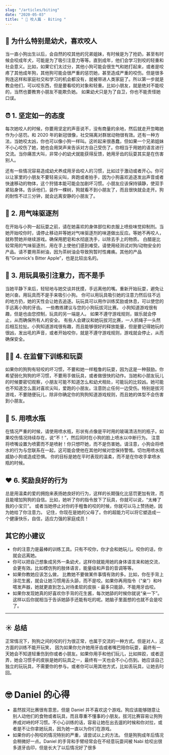 ```yaml
---
slug: "/articles/biting"
date: "2020-05-03"
title: " 🥪 咬人篇 - Biting "
---
```


<!-- 额外的网站信息：https://www.wikihow.com/Train-a-Puppy-Not-to-Bite -->
<!-- 内容取自WikiHow -->

## 🦴 为什么特别是幼犬，喜欢咬人

当一直小狗出生以后，会自然的咬其他的兄弟姐妹，有时候是为了抢奶，甚至有时候会咬成年犬，可能是为了吸引注意力等等。直到成年，他们会学习到咬的轻重和社会意义。比如，如果它们太过分，其他小狗可能会很生气和她打起来，或者是咬疼了其他成年狗，其他狗可能会很严重的惩罚她，甚至造成严重的咬伤。但是很多狗连这样和家庭社交和学习的机会都没有，就被带进人类家庭了。所以第一步就是教会他们，可以咬东西，但是要看咬的对象和轻重。比如小朋友，就是绝对不能咬的，当然也要教育小朋友不能欺负她。 如果幼犬只是为了自卫，你也不能责怪她口误。

## ⏰ 1. 坚定如一的态度

每次她咬人的时候，你要用坚定的声音说不，没有商量的余地，然后就走开忽略她作为小惩罚。和 2020 年的新冠很像，社交隔离对群居动物很有效。还有一种方法，当她咬太凶，你也可以像小狗一样叫。这听起来很愚蠢，但如果一个兄弟姐妹不小心咬伤了她，她也会用哭声来告诉对方自己受伤了。你相当于用她的语言进行交流。当你痛苦大叫，非常小的幼犬就能获得反馈，她用牙齿的玩耍其实是在伤害别人。

还有一些情况容易造成幼犬养成用牙齿咬人的习惯，比如过于激动或者开心。你可以让家里的小朋友不要轻易尖叫，奔跑或者拍手，因为小狗喜欢追逐发出声音或者快速移动的物体，这个狩猎本能可能会加剧坏习惯。小朋友应该保持镇静，使双手紧贴身体。告诉他们，装作一棵树，狗就看不到小朋友了，而且很快就会走开。狗的耐性不过三分钟，就会远离安静的小朋友了。

## 🌼 2. 用气味驱逐剂

在开始与小狗一起玩耍之前，请在她喜欢的身体部位和衣服上喷些味觉抑制剂。当她开始咬你时，请停止移动并等她对气味驱逐剂的味道做出反应。等她不再咬人，就称赞她并继续游戏。确保用肥皂和水彻底洗手，以除去手上的物质。
白醋是比较常用的气味驱逐剂，用在手上使他们感到难受。请使用经测试对狗/动物安全的产品。请不要用茶树油，因为茶树油会导致狗暂时性瘫痪。其他的产品有“Grannick's Bitter Apple”，也是比较出名的。

## 🧸 3. 用玩具吸引注意力，而不是手

当她平静下来后，轻轻地与她交谈并抚摸，手远离他的嘴。重新开始玩耍，避免让她兴奋。用玩具而不是手来吸引小狗。 你可以用玩具吸引她的注意力然后往不远的地方扔，她的天性会让她去追逐。玩玩具可以用作训练奖励或休息，可以使您的手远离小狗的牙齿。
一些教练建议与您的小狗玩拔河比赛。 小狗知道游戏很有趣，但是也由您控制，玩具的另一端是人。 如果不遵守游戏规则，娱乐就会停止，从而确保所有人的安全。
有些人会建议和她玩拔河比赛，一人抓绳子一头然后相互拉扯。小狗知道游戏很有趣，而且能够很好的释放能量，但是要记得她玩的很凶，发出吼的声音，或者开始咬你，就是不遵守游戏规则，游戏就会停止，从而确保安全。

## 🤾‍♀️ 4. 在监督下训练和玩耍

如果你的狗狗有轻咬的坏习惯，不要和她一样粗鲁的玩耍，因为这是一种鼓励。你希望弱化狗狗的坏习惯，不要用手做玩具，或者做很快的动作。当她和小朋友玩儿的时候要密切观察，小朋友可能不知道怎么和幼犬相处，可能玩的比较凶。她可能也不知道怎么面对喜欢尖叫，爱跑的小朋友。注意防止任何一边受伤。特别是拔河游戏，不要随便玩儿，除非你确定你的狗狗知道游戏规则，而且她的体型不会伤害到小朋友。

## 🔫 5. 用喷水瓶

在情况严重的时候，请使用喷水瓶，形状有点像是平时用的玻璃清洁剂的瓶子。如果咬伤情况持续存在，说“不！”，然后同时在小狗的脸上喷水以中断行为。 注意将喷嘴设置为喷雾而不是喷射！你只想吓她，而不是伤害她。请注意，小狗会将喷水的行为与您联系在一起，这可能会使他在其他时候对您保持警惕。切勿用喷水瓶威胁小狗或造成恐惧。 你的目标是她在平时表现的温柔，而不是在你收手拿喷水瓶的时候。

## ❤️ 6. 奖励良好的行为

总是用温柔的爱的拥抱来表扬她良好的行为，这样的长期强化比惩罚更加有效，而且能增加狗狗的自信。比如，她听了你的指令放下了玩具，你就可以说，“太棒了我的小宝贝”。 或者当她停止对你的手粗鲁的咬的时候，你就可以马上赞扬她，因为她给了你注意力。
记住，你现在是她的父母了。你的超能力可以将它塑造成一个健康快乐，自信，适应力强的家庭成员！

## 其它的小建议

- 你的注意力是最棒的训练工具。只有不咬你，你才会和她玩儿。咬你的话，你就会远离她。
- 你可以把自己想象成另外一条幼犬，这样你就能用她的身体语言来和她交流，会更有效。比如模仿狗的肢体语言，能量级和声音的音调等等。
- 如果你教她应该怎么做， 比教她不要做某件事情有效的多。比如，你在手背上涂花生酱，就会让她习惯用舌头舔，而不是咬。如果你再用指令（“亲”）和咔嗒发声器，她就更直到怎么对待柔软的皮肤 - 最多只能舔，不能用牙齿咬。
- 如果你发现她真的好喜欢你手背的花生酱，每次她舔的时候你就说“亲一下”。这样以后你就相当于告诉她舔手还能有吃的呢。她脑子里面想的也就不会是咬了。

---

## ☀️ 总结

正常情况下，狗狗之间的咬的行为很正常，也属于交流的一种方式。但是对人，这方面的训练不能开玩笑， 因为如果你允许她用牙齿或者嘴巴陪你玩耍，最终有一天她会不知道轻重伤到你或者小朋友。如果你用手和他们玩儿，比如摔跤，或者逗弄，她会习惯手的皮肤是她的玩具之一，最终有一天也会不小心伤到。她应该自己独立的玩玩具，不需要你的参与。或者你可以用其他方式，比如丢玩具，让她去叼回。

# 🤓 Daniel 的心得

- 虽然拔河比赛很有意思，但是 Daniel 并不喜欢这个游戏。狗应该能够随意让别人动他们的食物或者玩具，而且尊重不懂事的小朋友。拔河比赛容易让狗狗养成对峙的坏习惯。不小心训练的话，容易让她在出去遛的时候和你对拉，或者是不让你拿她玩具，因为她一直以为你们在游戏。
- 如果你的小狗咬的情况特别的严重，请尝试以上的方法。 但是狗狗成年后情况会稍微好一点。Daniel 的手背和手臂经常会在不经意玩耍间被 Nabi 给咬出很多道牙齿印，但是长大了以后情况好了很多
